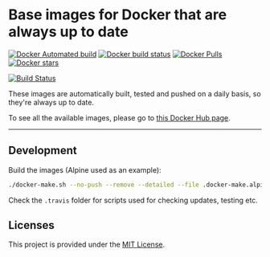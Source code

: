 # Base images for Docker that are always up to date
[![Docker Automated build](https://img.shields.io/docker/automated/didstopia/base.svg)](https://hub.docker.com/r/didstopia/base/)
[![Docker build status](https://img.shields.io/docker/build/didstopia/base.svg)](https://hub.docker.com/r/didstopia/base/)
[![Docker Pulls](https://img.shields.io/docker/pulls/didstopia/base.svg)](https://hub.docker.com/r/didstopia/base/)
[![Docker stars](https://img.shields.io/docker/stars/didstopia/base.svg)](https://hub.docker.com/r/didstopia/base)

[![Build Status](https://travis-ci.org/Didstopia/docker-base-images.svg?branch=master)](https://travis-ci.org/Didstopia/docker-base-images)

These images are automatically built, tested and pushed on a daily basis, so they're always up to date.

To see all the available images, please go to [this Docker Hub page](https://hub.docker.com/r/didstopia/base/).

---

## Development

Build the images (Alpine used as an example):
```sh
./docker-make.sh --no-push --remove --detailed --file .docker-make.alpine-3-5.yml
```

Check the `.travis` folder for scripts used for checking updates, testing etc.

## Licenses

This project is provided under the [MIT License](https://github.com/Didstopia/docker-base-images/blob/master/LICENSE.md).
